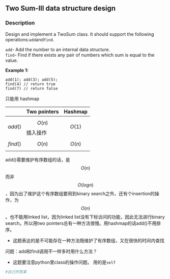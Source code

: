## Two Sum-III data structure design

### Description

Design and implement a TwoSum class. It should support the following operations:`add`and`find`.

`add`- Add the number to an internal data structure.  
`find`- Find if there exists any pair of numbers which sum is equal to the value.

**Example 1:**

```
add(1); add(3); add(5);
find(4) // return true
find(7) // return false
```

只能用 hashmap

|  | Two pointers | Hashmap |
| :--- | :--- | :--- |
| $$add()$$ | $$O(n)$$ 插入操作 | $$O(1)$$ |
| $$find()$$ | $$O(n)$$ | $$O(n)$$ |

add\(\)需要维护有序数组的话，是$$O(n)$$ 而非 $$O(logn)$$，因为出了维护这个有序数组要用到binary search之外，还有个insertion的操作，为$$O(n)$$。也不能用linked list，因为linked list没有下标访问的功能，因此无法进行binary search。所以用two pointers总有一种方法很慢。用hashmap的话add()不用排序。
- 这题表达的是不可能存在一种方法既维护了有序数组，又在很快的时间内查找

问题：add和find调用不一样多时用什么方法？

* 这题要注意python里class的操作问题。 用的是`self`

```py
#自己的答案

```





